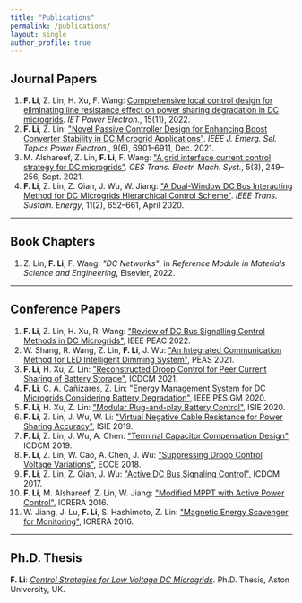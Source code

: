 ```yaml
---
title: "Publications"
permalink: /publications/
layout: single
author_profile: true
---
```


## Journal Papers

1. **F. Li**, Z. Lin, H. Xu, F. Wang: [Comprehensive local control design for eliminating line resistance effect on power sharing degradation in DC microgrids](https://ietresearch.onlinelibrary.wiley.com/doi/epdf/10.1049/pel2.12208). *IET Power Electron.*, 15(11), 2022.
2. **F. Li**, Z. Lin: ["Novel Passive Controller Design for Enhancing Boost Converter Stability in DC Microgrid Applications"](https://ieeexplore.ieee.org/document/9391691). *IEEE J. Emerg. Sel. Topics Power Electron.*, 9(6), 6901–6911, Dec. 2021.
3. M. Alshareef, Z. Lin, **F. Li**, F. Wang: ["A grid interface current control strategy for DC microgrids"](https://ieeexplore.ieee.org/document/9551818). *CES Trans. Electr. Mach. Syst.*, 5(3), 249–256, Sept. 2021.
4. **F. Li**, Z. Lin, Z. Qian, J. Wu, W. Jiang: ["A Dual-Window DC Bus Interacting Method for DC Microgrids Hierarchical Control Scheme"](https://ieeexplore.ieee.org/document/8645723). *IEEE Trans. Sustain. Energy*, 11(2), 652–661, April 2020.

---

## Book Chapters

1. Z. Lin, **F. Li**, F. Wang: *"DC Networks"*, in *Reference Module in Materials Science and Engineering*, Elsevier, 2022.

---

## Conference Papers

1. **F. Li**, Z. Lin, H. Xu, R. Wang: ["Review of DC Bus Signalling Control Methods in DC Microgrids"](https://ieeexplore.ieee.org/document/9959577), IEEE PEAC 2022.
2. W. Shang, R. Wang, Z. Lin, **F. Li**, J. Wu: ["An Integrated Communication Method for LED Intelligent Dimming System"](https://ieeexplore.ieee.org/document/9628525), PEAS 2021.
3. **F. Li**, H. Xu, Z. Lin: ["Reconstructed Droop Control for Peer Current Sharing of Battery Storage"](https://ieeexplore.ieee.org/document/9504641), ICDCM 2021.
4. **F. Li**, C. A. Cañizares, Z. Lin: ["Energy Management System for DC Microgrids Considering Battery Degradation"](https://ieeexplore.ieee.org/document/9281580), IEEE PES GM 2020.
5. **F. Li**, H. Xu, Z. Lin: ["Modular Plug-and-play Battery Control"](https://ieeexplore.ieee.org/document/9152414), ISIE 2020.
6. **F. Li**, Z. Lin, J. Wu, W. Li: ["Virtual Negative Cable Resistance for Power Sharing Accuracy"](https://ieeexplore.ieee.org/document/8781426), ISIE 2019.
7. **F. Li**, Z. Lin, J. Wu, A. Chen: ["Terminal Capacitor Compensation Design"](https://ieeexplore.ieee.org/document/9232923), ICDCM 2019.
8. **F. Li**, Z. Lin, W. Cao, A. Chen, J. Wu: ["Suppressing Droop Control Voltage Variations"](https://ieeexplore.ieee.org/document/8557455), ECCE 2018.
9. **F. Li**, Z. Lin, Z. Qian, J. Wu: ["Active DC Bus Signaling Control"](https://ieeexplore.ieee.org/document/8001048), ICDCM 2017.
10. **F. Li**, M. Alshareef, Z. Lin, W. Jiang: ["Modified MPPT with Active Power Control"](https://ieeexplore.ieee.org/document/7884432), ICRERA 2016.
11. W. Jiang, J. Lu, **F. Li**, S. Hashimoto, Z. Lin: ["Magnetic Energy Scavenger for Monitoring"](https://ieeexplore.ieee.org/document/7884397), ICRERA 2016.

---

## Ph.D. Thesis

**F. Li**: *[Control Strategies for Low Voltage DC Microgrids](https://publications.aston.ac.uk/id/eprint/46135/)*. Ph.D. Thesis, Aston University, UK.
